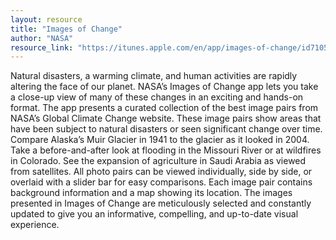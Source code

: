 ```yaml
---
layout: resource
title: "Images of Change"
author: "NASA"
resource_link: "https://itunes.apple.com/en/app/images-of-change/id710564941?mt=8"
---
```


Natural disasters, a warming climate, and human activities are rapidly altering the face of our planet. NASA’s Images of Change app lets you take a close-up view of many of these changes in an exciting and hands-on format. The app presents a curated collection of the best image pairs from NASA’s Global Climate Change website. These image pairs show areas that have been subject to natural disasters or seen significant change over time. Compare Alaska’s Muir Glacier in 1941 to the glacier as it looked in 2004. Take a before-and-after look at flooding in the Missouri River or at wildfires in Colorado. See the expansion of agriculture in Saudi Arabia as viewed from satellites. All photo pairs can be viewed individually, side by side, or overlaid with a slider bar for easy comparisons. Each image pair contains background information and a map showing its location. The images presented in Images of Change are meticulously selected and constantly updated to give you an informative, compelling, and up-to-date visual experience.